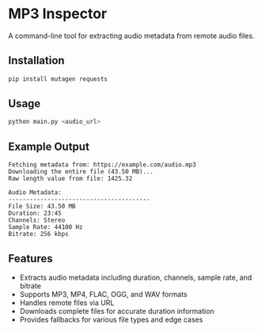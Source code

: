 # MP3 Inspector

A command-line tool for extracting audio metadata from remote audio files.

## Installation

```bash
pip install mutagen requests
```

## Usage

```bash
python main.py <audio_url>
```

## Example Output

```
Fetching metadata from: https://example.com/audio.mp3
Downloading the entire file (43.50 MB)...
Raw length value from file: 1425.32

Audio Metadata:
----------------------------------------
File Size: 43.50 MB
Duration: 23:45
Channels: Stereo
Sample Rate: 44100 Hz
Bitrate: 256 kbps
```

## Features

- Extracts audio metadata including duration, channels, sample rate, and bitrate
- Supports MP3, MP4, FLAC, OGG, and WAV formats
- Handles remote files via URL
- Downloads complete files for accurate duration information
- Provides fallbacks for various file types and edge cases
